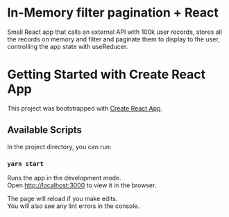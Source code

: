 # In-Memory filter pagination + React

Small React app that calls an external API with 100k user records, stores all the records on memory
  and filter and paginate them to display to the user, controlling the app state with useReducer.

# Getting Started with Create React App

This project was bootstrapped with [Create React App](https://github.com/facebook/create-react-app).

## Available Scripts

In the project directory, you can run:

### `yarn start`

Runs the app in the development mode.\
Open [http://localhost:3000](http://localhost:3000) to view it in the browser.

The page will reload if you make edits.\
You will also see any lint errors in the console.
